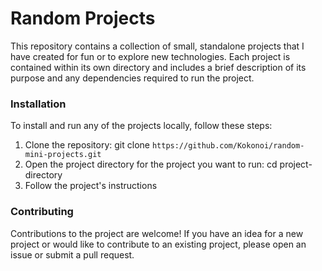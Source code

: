 <h1>Random Projects</h1>
This repository contains a collection of small, standalone projects that I have created for fun or to explore new technologies. Each project is contained within its own directory and includes a brief description of its purpose and any dependencies required to run the project.

<h3>Installation</h3>
<p>To install and run any of the projects locally, follow these steps:</p>
<ol>
<li>Clone the repository: git clone <code>https://github.com/Kokonoi/random-mini-projects.git</code></li>
<li>Open the project directory for the project you want to run: cd project-directory</li>
<li>Follow the project's instructions</li>
</ol>
<h3>Contributing</h3>
Contributions to the project are welcome! If you have an idea for a new project or would like to contribute to an existing project, please open an issue or submit a pull request.

